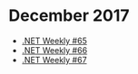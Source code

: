 # December 2017

+ [.NET Weekly #65](number-65.md)
+ [.NET Weekly #66](number-66.md)
+ [.NET Weekly #67](number-67.md)